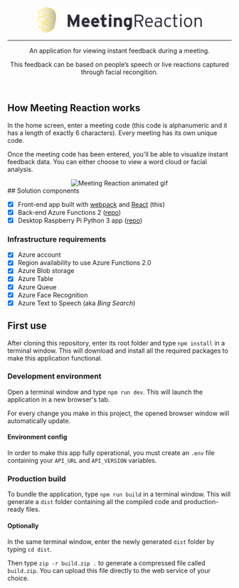 <div align="center">
  <img src="./src/assets/img/logo-meetingreaction.png" alt="Meeting Reaction logo" width="370" height="57" />

  ---
  An application for viewing instant feedback during a meeting.

  This feedback can be based on people’s speech or live reactions captured through facial recongition.
</div>

<br>

## How Meeting Reaction works
In the home screen, enter a meeting code (this code is alphanumeric and it has a length of exactly 6 characters). Every meeting has its own unique code.

Once the meeting code has been entered, you'll be able to visualize instant feedback data. You can either choose to view a word cloud or facial analysis.

<div align="center">
  <img src="https://media.giphy.com/media/MZKh6n4CKGa50YZCSW/giphy.gif" alt="Meeting Reaction animated gif"/>
</div>
## Solution components

- [x] Front-end app built with [webpack](https://webpack.js.org/) and [React](https://reactjs.org/) (this)
- [x] Back-end Azure Functions 2 ([repo](https://github.com/BeyondLabsEY/meeting-reaction-functions))
- [x] Desktop Raspberry Pi Python 3 app ([repo](https://github.com/BeyondLabsEY/meeting-reaction-rasp))

### Infrastructure requirements

- [x] Azure account
- [x] Region availability to use Azure Functions 2.0
- [x] Azure Blob storage
- [x] Azure Table
- [x] Azure Queue
- [x] Azure Face Recognition
- [x] Azure Text to Speech (aka _Bing Search_)

## First use
After cloning this repository, enter its root folder and type ```npm install``` in a terminal window. This will download and install all the required packages to make this application functional.

### Development environment
Open a terminal window and type ```npm run dev```. This will launch the application in a new browser's tab.

For every change you make in this project, the opened browser window will automatically update.

#### Environment config
In order to make this app fully operational, you must create an ```.env``` file containing your ```API_URL``` and ```API_VERSION``` variables.

### Production build
To bundle the application, type ```npm run build``` in a terminal window. This will generate a ```dist``` folder containing all the compiled code and production-ready files.

#### Optionally
In the same terminal window, enter the newly generated ```dist``` folder by typing ```cd dist```.

Then type ```zip -r build.zip .``` to generate a compressed file called ```build.zip```. You can upload this file directly to the web service of your choice.